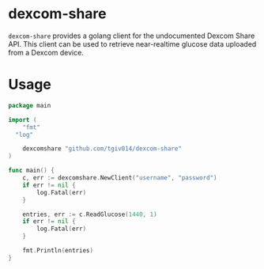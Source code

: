 # dexcom-share

`dexcom-share` provides a golang client for the undocumented Dexcom Share API. This client can be used to retrieve near-realtime glucose data uploaded from a Dexcom device.

# Usage

```go
package main

import (
	"fmt"
  "log"

	dexcomshare "github.com/tgiv014/dexcom-share"
)

func main() {
	c, err := dexcomshare.NewClient("username", "password")
	if err != nil {
		log.Fatal(err)
	}

	entries, err := c.ReadGlucose(1440, 1)
	if err != nil {
		log.Fatal(err)
	}

	fmt.Println(entries)
}
```

